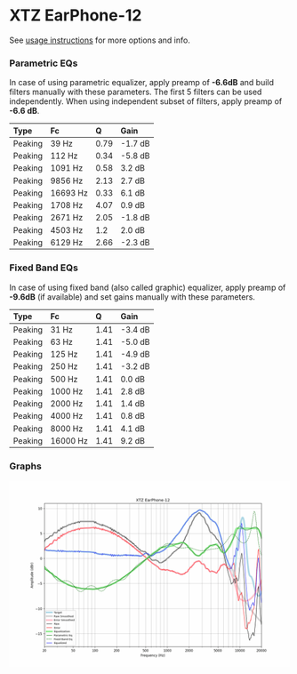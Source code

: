 # XTZ EarPhone-12
See [usage instructions](https://github.com/jaakkopasanen/AutoEq#usage) for more options and info.

### Parametric EQs
In case of using parametric equalizer, apply preamp of **-6.6dB** and build filters manually
with these parameters. The first 5 filters can be used independently.
When using independent subset of filters, apply preamp of **-6.6 dB**.

| Type    | Fc       |    Q | Gain    |
|:--------|:---------|:-----|:--------|
| Peaking | 39 Hz    | 0.79 | -1.7 dB |
| Peaking | 112 Hz   | 0.34 | -5.8 dB |
| Peaking | 1091 Hz  | 0.58 | 3.2 dB  |
| Peaking | 9856 Hz  | 2.13 | 2.7 dB  |
| Peaking | 16693 Hz | 0.33 | 6.1 dB  |
| Peaking | 1708 Hz  | 4.07 | 0.9 dB  |
| Peaking | 2671 Hz  | 2.05 | -1.8 dB |
| Peaking | 4503 Hz  | 1.2  | 2.0 dB  |
| Peaking | 6129 Hz  | 2.66 | -2.3 dB |

### Fixed Band EQs
In case of using fixed band (also called graphic) equalizer, apply preamp of **-9.6dB**
(if available) and set gains manually with these parameters.

| Type    | Fc       |    Q | Gain    |
|:--------|:---------|:-----|:--------|
| Peaking | 31 Hz    | 1.41 | -3.4 dB |
| Peaking | 63 Hz    | 1.41 | -5.0 dB |
| Peaking | 125 Hz   | 1.41 | -4.9 dB |
| Peaking | 250 Hz   | 1.41 | -3.2 dB |
| Peaking | 500 Hz   | 1.41 | 0.0 dB  |
| Peaking | 1000 Hz  | 1.41 | 2.8 dB  |
| Peaking | 2000 Hz  | 1.41 | 1.4 dB  |
| Peaking | 4000 Hz  | 1.41 | 0.8 dB  |
| Peaking | 8000 Hz  | 1.41 | 4.1 dB  |
| Peaking | 16000 Hz | 1.41 | 9.2 dB  |

### Graphs
![](./XTZ%20EarPhone-12.png)